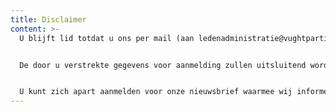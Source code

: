 ```yaml
---
title: Disclaimer
content: >-
  U blijft lid totdat u ons per mail (aan ledenadministratie@vughtparticipeert.nl) heeft geïnformeerd dat u uw lidmaatschap wilt beëindigen. In de maand november van ieder jaar zullen wij uw lidmaatschap verlengen voor nogmaals 1 jaar.


  De door u verstrekte gegevens voor aanmelding zullen uitsluitend worden gebruikt voor de ledenadministratie, voor uitnodigingen aan ledenvergaderingen en actuele informaties over de vereniging.


  U kunt zich apart aanmelden voor onze nieuwsbrief waarmee wij informeren over actuele onderwerpen. Bij de ontvangst van iedere nieuwsbrief heeft u de gelegenheid uzelf uit te schrijven uit het mail-bestand. Uw gegevens zullen nooit aan derden worden verstrekt.
---
```

